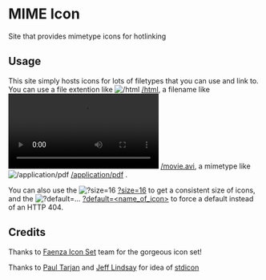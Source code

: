 # MIME Icon

Site that provides mimetype icons for hotlinking


## Usage

This site simply hosts icons for lots of filetypes that you can use and link to.
You can use a file extention like ![/html][/html] [/html][/html], a filename like ![/movie.avi][/movie.avi] [/movie.avi][/movie.avi], a mimetype 
like ![/application/pdf][/application/pdf] [/application/pdf][/application/pdf] .

You can also use the ![?size=16][?size=16] [?size=16][?size=16] to get a consistent size of icons, and the  ![?default=...][?default=...] [?default=<name_of_icon>][?default=...] to force a default instead of an HTTP 404.

## Credits

Thanks to [Faenza Icon Set](https://code.google.com/p/faenza-icon-theme/) team for the gorgeous icon set!

Thanks to [Paul Tarjan](http://paulisageek.com/) and [Jeff Lindsay](http://progrium.com/) for idea of [stdicon](http://www.stdicon.com/)


[/movie.avi]: http://mimeicon.herokuapp.com/movie.avi?size=16
[/html]: http://mimeicon.herokuapp.com/html?size=16
[/application/pdf]: http://mimeicon.herokuapp.com/application/pdf?size=16
[?size=16]: http://mimeicon.herokuapp.com/html?size=16
[?default=...]: http://mimeicon.herokuapp.com/404.icon?size=16&default=html
